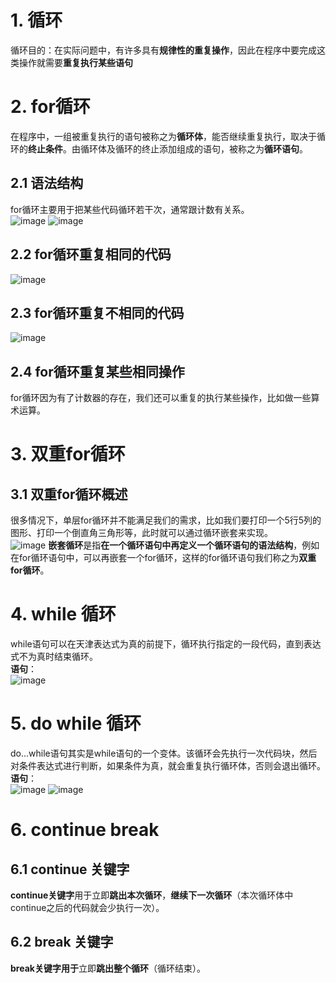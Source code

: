 # 1. 循环
循环目的：在实际问题中，有许多具有**规律性的重复操作**，因此在程序中要完成这类操作就需要**重复执行某些语句**  

# 2. for循环
在程序中，一组被重复执行的语句被称之为**循环体**，能否继续重复执行，取决于循环的**终止条件**。由循环体及循环的终止添加组成的语句，被称之为**循环语句**。  

## 2.1 语法结构
for循环主要用于把某些代码循环若干次，通常跟计数有关系。  
![image](https://github.com/Happy-jianghui/Frontend-Learning/assets/98568967/f9101a0b-4997-41c4-a486-f1874fbd7a82)
![image](https://github.com/Happy-jianghui/Frontend-Learning/assets/98568967/58c3233e-6d2c-47a8-807f-0e4914df5bd9)

## 2.2 for循环重复相同的代码
![image](https://github.com/Happy-jianghui/Frontend-Learning/assets/98568967/1e03b38b-3e90-4600-ae43-bb6679cd0ac4)

## 2.3 for循环重复不相同的代码
 ![image](https://github.com/Happy-jianghui/Frontend-Learning/assets/98568967/72b7ede2-09b1-4829-968c-6814b885e4bb)

## 2.4 for循环重复某些相同操作
for循环因为有了计数器的存在，我们还可以重复的执行某些操作，比如做一些算术运算。

# 3. 双重for循环
## 3.1 双重for循环概述
很多情况下，单层for循环并不能满足我们的需求，比如我们要打印一个5行5列的图形、打印一个倒直角三角形等，此时就可以通过循环嵌套来实现。  
![image](https://github.com/Happy-jianghui/Frontend-Learning/assets/98568967/2fc80a6b-cf28-4469-96ee-befae76f2713)
**嵌套循环**是指**在一个循环语句中再定义一个循环语句的语法结构**，例如在for循环语句中，可以再嵌套一个for循环，这样的for循环语句我们称之为**双重for循环**。  


# 4. while 循环
while语句可以在天津表达式为真的前提下，循环执行指定的一段代码，直到表达式不为真时结束循环。  
**语句**：  
![image](https://github.com/Happy-jianghui/Frontend-Learning/assets/98568967/4bcc4c3e-d9a9-4987-9477-5959488681cb)


# 5. do while 循环
do...while语句其实是while语句的一个变体。该循环会先执行一次代码块，然后对条件表达式进行判断，如果条件为真，就会重复执行循环体，否则会退出循环。  
**语句**：  
![image](https://github.com/Happy-jianghui/Frontend-Learning/assets/98568967/d5707ce2-a1e2-4cc3-b94c-d58ae724b3a6)
![image](https://github.com/Happy-jianghui/Frontend-Learning/assets/98568967/bdcd237b-387e-4efe-9b49-4100265bd1ac)


# 6. continue break 
## 6.1 continue 关键字
**continue关键字**用于立即**跳出本次循环**，**继续下一次循环**（本次循环体中continue之后的代码就会少执行一次）。  

## 6.2 break 关键字 
**break关键字用于**立即**跳出整个循环**（循环结束）。  




























